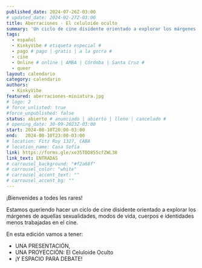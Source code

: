 ```yaml
---
published_date: 2024-07-26Z-03:00
# updated_date: 2024-02-27Z-03:00
title: Aberraciones - El celuloide oculto
summary: 'Un ciclo de cine disidente orientado a explorar los márgenes de aquellas sexualidades, modos de vida, cuerpos e identidades menos trabajadas en el cine.'
tags:
  - español
  - KinkyVibe # etiqueta especial #
  - pago # pago | gratis | a la gorra #
  - cine
  - Online # online | AMBA | Córdoba | Santa Cruz #
  - queer
layout: calendario
category: calendario
authors:
  - KinkyVibe
featured: aberraciones-miniatura.jpg
# logo: 2
# force_unlisted: true
#force_unpublished: false
status: abierto # anunciado | abierto | lleno | cancelado #
# opening_date: 30-09-2023Z-03:00
start: 2024-08-10T20:00-03:00
end:   2024-08-10T23:00-03:00
# location: Fitz Roy 1327, CABA
# location_name: Casa Sofía
link: https://forms.gle/xe35TDD855cfZWL38
link_text: ENTRADAS
# carrousel_background: "#f2a68f"
# carrousel_color: "white"
# carrousel_accent_text: ""
# carrousel_accent_bg: ""
---
```


¡Bienvenides a todes les rares!

Estamos queriendo hacer un ciclo de cine disidente orientado a explorar los márgenes de aquellas sexualidades, modos de vida, cuerpos e identidades menos trabajadas en el cine.

En esta edición vamos a tener:

- UNA PRESENTACIÓN,
- UNA PROYECCIÓN: El Celuloide Oculto
- ¡Y ESPACIO PARA DEBATE!

